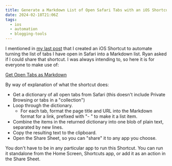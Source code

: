 ```yaml
---
title: Generate a Markdown List of Open Safari Tabs with an iOS Shortcut
date: 2024-02-18T21:06Z
tags:
  - ios
  - automation
  - blogging-tools
---
```

I mentioned in [my last post](https://chrismcleod.dev/blog/open-tab-dump-mobile-edition-2024-02-18/) that I created an iOS Shortcut to automate turning the list of tabs I have open in Safari into a Markdown list. Ryan asked if I could share that shortcut. I was always intending to, so here it is for everyone to make use of:

[Get Open Tabs as Markdown](https://www.icloud.com/shortcuts/8eccd3f15ac34c67b0a98ca6dd38c1c7)

By way of explanation of what the shortcut does:

- Get a dictionary of all open tabs from Safari (this doesn't include Private Browsing or tabs in a "collection")
- Loop through the dictionary.
	- For each tab, format the page title and URL into the Markdown format for a link, prefixed with "- " to make it a list item.
- Combine the items in the returned dictionary into one blob of plain text, separated by new lines.
- Copy the resulting text to the clipboard.
- Open the Share Sheet, so you can "share" it to any app you choose.

You don't have to be in any particular app to run this Shortcut. You can run it standalone from the Home Screen, Shortcuts app, or add it as an action in the Share Sheet.